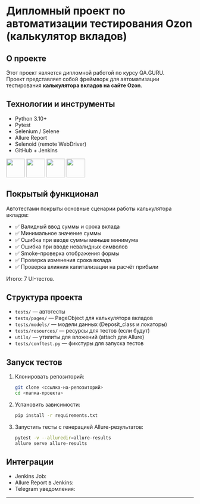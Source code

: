 # Дипломный проект по автоматизации тестирования Ozon (калькулятор вкладов)

## О проекте
Этот проект является дипломной работой по курсу QA.GURU.  
Проект представляет собой фреймворк для автоматизации тестирования **калькулятора вкладов на сайте Ozon**.

## Технологии и инструменты
- Python 3.10+
- Pytest
- Selenium / Selene
- Allure Report
- Selenoid (remote WebDriver)
- GitHub + Jenkins

<img src="https://cdn.jsdelivr.net/gh/devicons/devicon/icons/python/python-original.svg" width="50" height="50"/> 
<img src="https://cdn.jsdelivr.net/gh/devicons/devicon/icons/selenium/selenium-original.svg" width="50" height="50"/> 
<img src="https://cdn.jsdelivr.net/gh/devicons/devicon/icons/pytest/pytest-original.svg" width="50" height="50"/> 
<img src="https://cdn.jsdelivr.net/gh/devicons/devicon/icons/github/github-original.svg" width="50" height="50"/> 

## Покрытый функционал
Автотестами покрыты основные сценарии работы калькулятора вкладов:
- ✅ Валидный ввод суммы и срока вклада  
- ✅ Минимальное значение суммы  
- ✅ Ошибка при вводе суммы меньше минимума  
- ✅ Ошибка при вводе невалидных символов  
- ✅ Smoke-проверка отображения формы  
- ✅ Проверка изменения срока вклада  
- ✅ Проверка влияния капитализации на расчёт прибыли  

Итого: 7 UI-тестов.

## Структура проекта
- `tests/` — автотесты  
- `tests/pages/` — PageObject для калькулятора вкладов  
- `tests/models/` — модели данных (Deposit_class и локаторы)  
- `tests/resources/` — ресурсы для тестов (если будут)  
- `utils/` — утилиты для вложений (attach для Allure)  
- `tests/conftest.py` — фикстуры для запуска тестов  

## Запуск тестов
1. Клонировать репозиторий:
   ```bash
   git clone <ссылка-на-репозиторий>
   cd <папка-проекта>
   ```
2. Установить зависимости:
   ```bash
   pip install -r requirements.txt
   ```
3. Запустить тесты с генерацией Allure-результатов:
   ```bash
   pytest -v --alluredir=allure-results
   allure serve allure-results
   ```

## Интеграции
- Jenkins Job:  
- Allure Report в Jenkins: 
- Telegram уведомления: 

---
